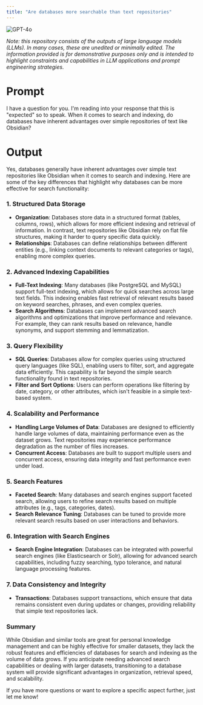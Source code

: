 ```yaml
---
title: "Are databases more searchable than text repositories"
---
```

![GPT-4o](https://img.shields.io/badge/GPT--4o-3333FF?style=for-the-badge&logo=openai&logoColor=white)



*Note: this repository consists of the outputs of large language models (LLMs). In many cases, these are unedited or minimally edited. The information provided is for demonstrative purposes only and is intended to highlight constraints and capabilities in LLM applications and prompt engineering strategies.*


# Prompt

I have a question for you. I'm reading into your response that this is "expected" so to speak. When it comes to search and indexing, do databases have inherent advantages over simple repositories of text like Obsidian?

# Output

Yes, databases generally have inherent advantages over simple text repositories like Obsidian when it comes to search and indexing. Here are some of the key differences that highlight why databases can be more effective for search functionality:

### 1. **Structured Data Storage**
- **Organization**: Databases store data in a structured format (tables, columns, rows), which allows for more efficient indexing and retrieval of information. In contrast, text repositories like Obsidian rely on flat file structures, making it harder to query specific data quickly.
- **Relationships**: Databases can define relationships between different entities (e.g., linking context documents to relevant categories or tags), enabling more complex queries.

### 2. **Advanced Indexing Capabilities**
- **Full-Text Indexing**: Many databases (like PostgreSQL and MySQL) support full-text indexing, which allows for quick searches across large text fields. This indexing enables fast retrieval of relevant results based on keyword searches, phrases, and even complex queries.
- **Search Algorithms**: Databases can implement advanced search algorithms and optimizations that improve performance and relevance. For example, they can rank results based on relevance, handle synonyms, and support stemming and lemmatization.

### 3. **Query Flexibility**
- **SQL Queries**: Databases allow for complex queries using structured query languages (like SQL), enabling users to filter, sort, and aggregate data efficiently. This capability is far beyond the simple search functionality found in text repositories.
- **Filter and Sort Options**: Users can perform operations like filtering by date, category, or other attributes, which isn't feasible in a simple text-based system.

### 4. **Scalability and Performance**
- **Handling Large Volumes of Data**: Databases are designed to efficiently handle large volumes of data, maintaining performance even as the dataset grows. Text repositories may experience performance degradation as the number of files increases.
- **Concurrent Access**: Databases are built to support multiple users and concurrent access, ensuring data integrity and fast performance even under load.

### 5. **Search Features**
- **Faceted Search**: Many databases and search engines support faceted search, allowing users to refine search results based on multiple attributes (e.g., tags, categories, dates).
- **Search Relevance Tuning**: Databases can be tuned to provide more relevant search results based on user interactions and behaviors.

### 6. **Integration with Search Engines**
- **Search Engine Integration**: Databases can be integrated with powerful search engines (like Elasticsearch or Solr), allowing for advanced search capabilities, including fuzzy searching, typo tolerance, and natural language processing features.

### 7. **Data Consistency and Integrity**
- **Transactions**: Databases support transactions, which ensure that data remains consistent even during updates or changes, providing reliability that simple text repositories lack.

### Summary
While Obsidian and similar tools are great for personal knowledge management and can be highly effective for smaller datasets, they lack the robust features and efficiencies of databases for search and indexing as the volume of data grows. If you anticipate needing advanced search capabilities or dealing with larger datasets, transitioning to a database system will provide significant advantages in organization, retrieval speed, and scalability.

If you have more questions or want to explore a specific aspect further, just let me know!